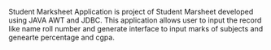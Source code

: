 Student Marksheet Application
is project of Student Marsheet developed using JAVA AWT and JDBC. This application allows user to input the record like name roll number and generate interface to input marks of subjects and genearte percentage and cgpa.
